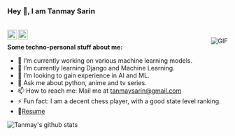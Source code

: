 ### Hey 👋, I am Tanmay Sarin

<br/>
<a href="https://www.hackerrank.com/tanmaysarin">
  <img align="left" alt="Tanmay's HackerRank" width="22px" src="https://upload.wikimedia.org/wikipedia/commons/4/40/HackerRank_Icon-1000px.png" />
</a>   <a href="https://www.linkedin.com/in/tanmay-sarin/">
  <img align="left" alt="Tanmay's LinkedIn" width="22px" src="https://cdn.jsdelivr.net/npm/simple-icons@v3/icons/linkedin.svg" />
</a>

<br/>

  <img align="right" alt="GIF" src="https://media.giphy.com/media/836HiJc7pgzy8iNXCn/giphy.gif" />

**Some techno-personal stuff about me:**

- 🔭 I’m currently working on various machine learning models.
- 🌱 I’m currently learning Django and Machine Learning.
- 👯 I’m looking to gain experience in AI and ML.
- 💬 Ask me about python, anime and tv series.
- 📫 How to reach me: Mail me at tanmaysarin@gmail.com
- ⚡ Fun fact: I am a decent chess player, with a good state level ranking.
- 📝[Resume](https://drive.google.com/file/d/1Yll0fgHTvHiuzYn8yzuubgiLqoWJMcW1/view?usp=sharing)


![Tanmay's github stats](https://github-readme-stats.vercel.app/api?username=tanmaysarin&show_icons=true&hide_border=true&hide=["stars"])

